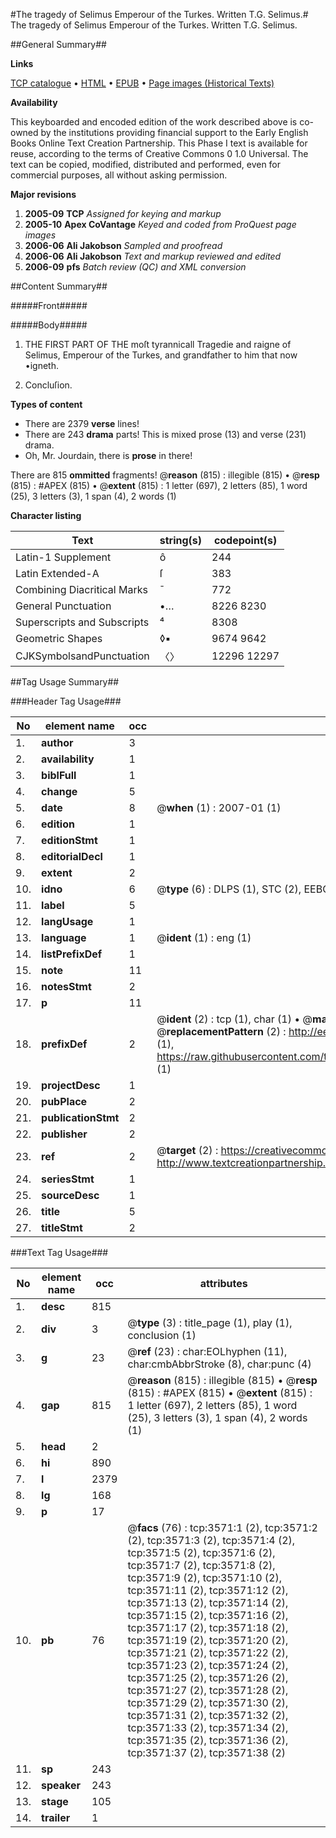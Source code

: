 #The tragedy of Selimus Emperour of the Turkes. Written T.G. Selimus.#
The tragedy of Selimus Emperour of the Turkes. Written T.G.
Selimus.

##General Summary##

**Links**

[TCP catalogue](http://www.ota.ox.ac.uk/tcp/)  • 
[HTML](http://tei.it.ox.ac.uk/tcp/Texts-HTML/free/A68/A68114.html)  • 
[EPUB](http://tei.it.ox.ac.uk/tcp/Texts-EPUB/free/A68/A68114.epub) • 
[Page images (Historical Texts)](https://data.historicaltexts.jisc.ac.uk/view?pubId=eebo-99839171e&pageId=eebo-99839171e-3571-1)

**Availability**

This keyboarded and encoded edition of the
	       work described above is co-owned by the institutions
	       providing financial support to the Early English Books
	       Online Text Creation Partnership. This Phase I text is
	       available for reuse, according to the terms of Creative
	       Commons 0 1.0 Universal. The text can be copied,
	       modified, distributed and performed, even for
	       commercial purposes, all without asking permission.

**Major revisions**

1. __2005-09__ __TCP__ *Assigned for keying and markup*
1. __2005-10__ __Apex CoVantage__ *Keyed and coded from ProQuest page images*
1. __2006-06__ __Ali Jakobson__ *Sampled and proofread*
1. __2006-06__ __Ali Jakobson__ *Text and markup reviewed and edited*
1. __2006-09__ __pfs__ *Batch review (QC) and XML conversion*

##Content Summary##

#####Front#####

#####Body#####

1. THE FIRST PART OF THE moſt tyrannicall Tragedie and raigne of Selimus, Emperour of the Turkes, and grandfather to him that now •igneth.

1. Concluſion.

**Types of content**

  * There are 2379 **verse** lines!
  * There are 243 **drama** parts! This is mixed prose (13) and verse (231) drama.
  * Oh, Mr. Jourdain, there is **prose** in there!

There are 815 **ommitted** fragments! 
 @__reason__ (815) : illegible (815)  •  @__resp__ (815) : #APEX (815)  •  @__extent__ (815) : 1 letter (697), 2 letters (85), 1 word (25), 3 letters (3), 1 span (4), 2 words (1)

**Character listing**


|Text|string(s)|codepoint(s)|
|---|---|---|
|Latin-1 Supplement|ô|244|
|Latin Extended-A|ſ|383|
|Combining             Diacritical Marks|̄|772|
|General Punctuation|•…|8226 8230|
|Superscripts             and Subscripts|⁴|8308|
|Geometric Shapes|◊▪|9674 9642|
|CJKSymbolsandPunctuation|〈〉|12296 12297|

##Tag Usage Summary##

###Header Tag Usage###

|No|element name|occ|attributes|
|---|---|---|---|
|1.|__author__|3||
|2.|__availability__|1||
|3.|__biblFull__|1||
|4.|__change__|5||
|5.|__date__|8| @__when__ (1) : 2007-01 (1)|
|6.|__edition__|1||
|7.|__editionStmt__|1||
|8.|__editorialDecl__|1||
|9.|__extent__|2||
|10.|__idno__|6| @__type__ (6) : DLPS (1), STC (2), EEBO-CITATION (1), PROQUEST (1), VID (1)|
|11.|__label__|5||
|12.|__langUsage__|1||
|13.|__language__|1| @__ident__ (1) : eng (1)|
|14.|__listPrefixDef__|1||
|15.|__note__|11||
|16.|__notesStmt__|2||
|17.|__p__|11||
|18.|__prefixDef__|2| @__ident__ (2) : tcp (1), char (1)  •  @__matchPattern__ (2) : ([0-9\-]+):([0-9IVX]+) (1), (.+) (1)  •  @__replacementPattern__ (2) : http://eebo.chadwyck.com/downloadtiff?vid=$1&page=$2 (1), https://raw.githubusercontent.com/textcreationpartnership/Texts/master/tcpchars.xml#$1 (1)|
|19.|__projectDesc__|1||
|20.|__pubPlace__|2||
|21.|__publicationStmt__|2||
|22.|__publisher__|2||
|23.|__ref__|2| @__target__ (2) : https://creativecommons.org/publicdomain/zero/1.0/ (1), http://www.textcreationpartnership.org/docs/. (1)|
|24.|__seriesStmt__|1||
|25.|__sourceDesc__|1||
|26.|__title__|5||
|27.|__titleStmt__|2||


###Text Tag Usage###

|No|element name|occ|attributes|
|---|---|---|---|
|1.|__desc__|815||
|2.|__div__|3| @__type__ (3) : title_page (1), play (1), conclusion (1)|
|3.|__g__|23| @__ref__ (23) : char:EOLhyphen (11), char:cmbAbbrStroke (8), char:punc (4)|
|4.|__gap__|815| @__reason__ (815) : illegible (815)  •  @__resp__ (815) : #APEX (815)  •  @__extent__ (815) : 1 letter (697), 2 letters (85), 1 word (25), 3 letters (3), 1 span (4), 2 words (1)|
|5.|__head__|2||
|6.|__hi__|890||
|7.|__l__|2379||
|8.|__lg__|168||
|9.|__p__|17||
|10.|__pb__|76| @__facs__ (76) : tcp:3571:1 (2), tcp:3571:2 (2), tcp:3571:3 (2), tcp:3571:4 (2), tcp:3571:5 (2), tcp:3571:6 (2), tcp:3571:7 (2), tcp:3571:8 (2), tcp:3571:9 (2), tcp:3571:10 (2), tcp:3571:11 (2), tcp:3571:12 (2), tcp:3571:13 (2), tcp:3571:14 (2), tcp:3571:15 (2), tcp:3571:16 (2), tcp:3571:17 (2), tcp:3571:18 (2), tcp:3571:19 (2), tcp:3571:20 (2), tcp:3571:21 (2), tcp:3571:22 (2), tcp:3571:23 (2), tcp:3571:24 (2), tcp:3571:25 (2), tcp:3571:26 (2), tcp:3571:27 (2), tcp:3571:28 (2), tcp:3571:29 (2), tcp:3571:30 (2), tcp:3571:31 (2), tcp:3571:32 (2), tcp:3571:33 (2), tcp:3571:34 (2), tcp:3571:35 (2), tcp:3571:36 (2), tcp:3571:37 (2), tcp:3571:38 (2)|
|11.|__sp__|243||
|12.|__speaker__|243||
|13.|__stage__|105||
|14.|__trailer__|1||
